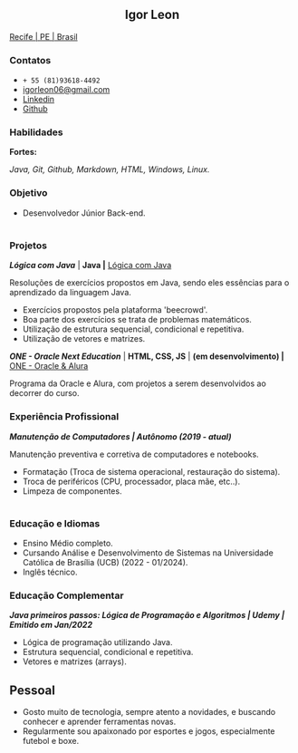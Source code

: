<h2 align="center">Igor Leon</h2>

[Recife | PE | Brasil](https://www.google.com/maps/place/Recife+-+PE/@-8.0419976,-35.0078889,12z/data=!3m1!4b1!4m5!3m4!1s0x7ab196f88c446e5:0x3c9ef52922447fd4!8m2!3d-8.0577401!4d-34.8829629)

### Contatos ### 

* `+ 55 (81)93618-4492`
* igorleon06@gmail.com
* [Linkedin](https://www.linkedin.com/in/igorleon0/)
* [Github](https://github.com/igorleon0)

### Habilidades ###

**Fortes:** 

*Java, Git, Github, Markdown, HTML, Windows, Linux.*

### Objetivo ###

* Desenvolvedor Júnior Back-end.
#
### Projetos ###

***Lógica com Java*** | **Java |** [Lógica com Java](https://github.com/igorleon0/logica-java)

Resoluções de exercícios propostos em Java, sendo eles essências para o aprendizado da linguagem Java.

* Exercícios propostos pela plataforma 'beecrowd'.
* Boa parte dos exercícios se trata de problemas matemáticos.
* Utilização de estrutura sequencial, condicional e repetitiva.
* Utilização de vetores e matrizes.

***ONE - Oracle Next Education*** | **HTML, CSS, JS** | **(em desenvolvimento) |** [ONE - Oracle & Alura](https://github.com/igorleon0/one-oracle-alura)

Programa da Oracle e Alura, com projetos a serem desenvolvidos ao decorrer do curso.

### Experiência Profissional ###

***Manutenção de Computadores | Autônomo (2019 - atual)***

Manutenção preventiva e corretiva de computadores e notebooks.

* Formatação (Troca de sistema operacional, restauração do sistema).
* Troca de periféricos (CPU, processador, placa mãe, etc..).
* Limpeza de componentes.

#
### Educação e Idiomas ###

* Ensino Médio completo.
* Cursando Análise e Desenvolvimento de Sistemas na Universidade Católica de Brasília (UCB) (2022 - 01/2024).
* Inglês técnico.

### Educação Complementar ###

***Java primeiros passos: Lógica de Programação e Algoritmos | Udemy | Emitido em Jan/2022***

* Lógica de programação utilizando Java.
* Estrutura sequencial, condicional e repetitiva.
* Vetores e matrizes (arrays).

## Pessoal ###

* Gosto muito de tecnologia, sempre atento a novidades, e buscando conhecer e aprender ferramentas novas.
* Regularmente sou apaixonado por esportes e jogos, especialmente futebol e boxe.


